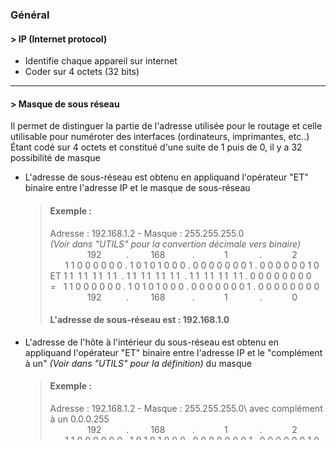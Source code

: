 ### Général
#### > IP (Internet protocol)
- Identifie chaque appareil sur internet
- Coder sur 4 octets (32 bits)

---

#### > Masque de sous réseau
Il permet de distinguer la partie de l'adresse utilisée pour le routage et celle utilisable pour numéroter des interfaces (ordinateurs, imprimantes, etc..)\
Étant codé sur 4 octets et constitué d'une suite de 1 puis de 0, il y a 32 possibilité de masque 
- L'adresse de sous-réseau est obtenu en appliquand l'opérateur "ET" binaire entre l'adresse IP et le masque de sous-réseau

  > #### Exemple :
  > Adresse : 192.168.1.2 - Masque : 255.255.255.0\
  > _(Voir dans "UTILS" pour la convertion décimale vers binaire)_\
  > &nbsp;&nbsp;&nbsp;&nbsp;&nbsp;&nbsp;&nbsp;&nbsp;&nbsp;&nbsp;&nbsp;&nbsp;&nbsp;&nbsp;&nbsp;192&nbsp;&nbsp;&nbsp;&nbsp;&nbsp;&nbsp;&nbsp;&nbsp;&nbsp;&nbsp;.&nbsp;&nbsp;&nbsp;&nbsp;&nbsp;&nbsp;&nbsp;&nbsp;&nbsp;168&nbsp;&nbsp;&nbsp;&nbsp;&nbsp;&nbsp;&nbsp;&nbsp;&nbsp;&nbsp;&nbsp;.&nbsp;&nbsp;&nbsp;&nbsp;&nbsp;&nbsp;&nbsp;&nbsp;&nbsp;&nbsp;&nbsp;&nbsp;1&nbsp;&nbsp;&nbsp;&nbsp;&nbsp;&nbsp;&nbsp;&nbsp;&nbsp;&nbsp;&nbsp;&nbsp;&nbsp;.&nbsp;&nbsp;&nbsp;&nbsp;&nbsp;&nbsp;&nbsp;&nbsp;&nbsp;&nbsp;&nbsp;&nbsp;2\
  > &nbsp;&nbsp;&nbsp;&nbsp;&nbsp;&nbsp;1 1 0 0 0 0 0 0 . 1 0 1 0 1 0 0 0 . 0 0 0 0 0 0 0 1 . 0 0 0 0 0 0 1 0\
  > ET 1 1 &nbsp;1 1 &nbsp;1 1 &nbsp;1 1 &nbsp;. 1 1 &nbsp;1 1 &nbsp;1 1 &nbsp;1 1 &nbsp;. 1 1 &nbsp;1 1 &nbsp;1 1 &nbsp;1 1 . 0 0 0 0 0 0 0 0\
  > =&nbsp;&nbsp; 1 1 0 0 0 0 0 0 . 1 0 1 0 1 0 0 0 . 0 0 0 0 0 0 0 1 . 0 0 0 0 0 0 0 0
  > &nbsp;&nbsp;&nbsp;&nbsp;&nbsp;&nbsp;&nbsp;&nbsp;&nbsp;&nbsp;&nbsp;&nbsp;&nbsp;&nbsp;&nbsp;192&nbsp;&nbsp;&nbsp;&nbsp;&nbsp;&nbsp;&nbsp;&nbsp;&nbsp;&nbsp;.&nbsp;&nbsp;&nbsp;&nbsp;&nbsp;&nbsp;&nbsp;&nbsp;&nbsp;168&nbsp;&nbsp;&nbsp;&nbsp;&nbsp;&nbsp;&nbsp;&nbsp;&nbsp;&nbsp;&nbsp;.&nbsp;&nbsp;&nbsp;&nbsp;&nbsp;&nbsp;&nbsp;&nbsp;&nbsp;&nbsp;&nbsp;&nbsp;1&nbsp;&nbsp;&nbsp;&nbsp;&nbsp;&nbsp;&nbsp;&nbsp;&nbsp;&nbsp;&nbsp;&nbsp;&nbsp;.&nbsp;&nbsp;&nbsp;&nbsp;&nbsp;&nbsp;&nbsp;&nbsp;&nbsp;&nbsp;&nbsp;&nbsp;0
  > #### L'adresse de sous-réseau est : 192.168.1.0

- L'adresse de l'hôte à l'intérieur du sous-réseau est obtenu en appliquand l'opérateur "ET" binaire entre l'adresse IP et le "complément à un" _(Voir dans "UTILS" pour la définition)_ du masque

  > #### Exemple :
  > Adresse : 192.168.1.2 - Masque : 255.255.255.0\ avec complément à un 0.0.0.255
  > &nbsp;&nbsp;&nbsp;&nbsp;&nbsp;&nbsp;&nbsp;&nbsp;&nbsp;&nbsp;&nbsp;&nbsp;&nbsp;&nbsp;&nbsp;192&nbsp;&nbsp;&nbsp;&nbsp;&nbsp;&nbsp;&nbsp;&nbsp;&nbsp;&nbsp;.&nbsp;&nbsp;&nbsp;&nbsp;&nbsp;&nbsp;&nbsp;&nbsp;&nbsp;168&nbsp;&nbsp;&nbsp;&nbsp;&nbsp;&nbsp;&nbsp;&nbsp;&nbsp;&nbsp;&nbsp;.&nbsp;&nbsp;&nbsp;&nbsp;&nbsp;&nbsp;&nbsp;&nbsp;&nbsp;&nbsp;&nbsp;&nbsp;1&nbsp;&nbsp;&nbsp;&nbsp;&nbsp;&nbsp;&nbsp;&nbsp;&nbsp;&nbsp;&nbsp;&nbsp;&nbsp;.&nbsp;&nbsp;&nbsp;&nbsp;&nbsp;&nbsp;&nbsp;&nbsp;&nbsp;&nbsp;&nbsp;&nbsp;2\
  > &nbsp;&nbsp;&nbsp;&nbsp;&nbsp;&nbsp;1 1 0 0 0 0 0 0 . 1 0 1 0 1 0 0 0 . 0 0 0 0 0 0 0 1 . 0 0 0 0 0 0 1 0\
  > ET 0 0 0 0 0 0 0 0 . 0 0 0 0 0 0 0 0 . 0 0 0 0 0 0 0  . 1 1 &nbsp;1 1 &nbsp;1 1 &nbsp;1 1\
  > =&nbsp;&nbsp; 1 1 0 0 0 0 0 0 . 1 0 1 0 1 0 0 0 . 0 0 0 0 0 0 0 1 . 0 0 0 0 0 0 0 0
  > &nbsp;&nbsp;&nbsp;&nbsp;&nbsp;&nbsp;&nbsp;&nbsp;&nbsp;&nbsp;&nbsp;&nbsp;&nbsp;&nbsp;&nbsp;192&nbsp;&nbsp;&nbsp;&nbsp;&nbsp;&nbsp;&nbsp;&nbsp;&nbsp;&nbsp;.&nbsp;&nbsp;&nbsp;&nbsp;&nbsp;&nbsp;&nbsp;&nbsp;&nbsp;168&nbsp;&nbsp;&nbsp;&nbsp;&nbsp;&nbsp;&nbsp;&nbsp;&nbsp;&nbsp;&nbsp;.&nbsp;&nbsp;&nbsp;&nbsp;&nbsp;&nbsp;&nbsp;&nbsp;&nbsp;&nbsp;&nbsp;&nbsp;1&nbsp;&nbsp;&nbsp;&nbsp;&nbsp;&nbsp;&nbsp;&nbsp;&nbsp;&nbsp;&nbsp;&nbsp;&nbsp;.&nbsp;&nbsp;&nbsp;&nbsp;&nbsp;&nbsp;&nbsp;&nbsp;&nbsp;&nbsp;&nbsp;&nbsp;0
  > #### L'adresse de l'hôte est : 0.0.0.2

En résumé :

|                        |                 |
| ---------------------- | --------------- |
| La notation            | 91.198.174.2/19 |
| désigne l'adresse IP   | 91.168.174.2    |
| avec le masque         | 255.255.254.0   | 
| avec l'adress SR       | 91.168.160.0    |
| et l'adress hôte       | 0.0.31.255      |

Ça signifie que les 19 premiers bits de l'adresse sont dédiés à l'adresse du sous-réseau et le reste à l'adresse de l'interface hôte à l'intérieur du réseau\
_(Voir dans "UTILS" pour la liste des masques de sous réseau)_

---

### UTILS
#### > Convertion décimale vers binaire : 

On connais la traduction d'un nombre décimale en binaire, en soustraillant des puissances de 2 à notre décimale:\
192 = 2<sup>7</sup> + 2<sup>6</sup> &nbsp;&nbsp;&nbsp;&nbsp;&nbsp;&nbsp;&nbsp;&nbsp;&nbsp;= 128 + 64\
168 = 2<sup>7</sup> + 2<sup>5</sup> + 2<sup>3</sup> = 128 + 32 + 8\
1 &nbsp;&nbsp;&nbsp;&nbsp;&nbsp;= 2<sup>0</sup> &nbsp;&nbsp;&nbsp;&nbsp;&nbsp;&nbsp;&nbsp;&nbsp;&nbsp;&nbsp;&nbsp;&nbsp;&nbsp;&nbsp;&nbsp;&nbsp;&nbsp;= 1\
2 &nbsp;&nbsp;&nbsp;&nbsp;= 2<sup>1</sup> &nbsp;&nbsp;&nbsp;&nbsp;&nbsp;&nbsp;&nbsp;&nbsp;&nbsp;&nbsp;&nbsp;&nbsp;&nbsp;&nbsp;&nbsp;&nbsp;&nbsp;= 2
  > Tableau de convertion :\
  > On traduira : 192.168.1.2

| &nbsp;&nbsp;&nbsp; | 2<sup>7</sup> | 2<sup>6</sup> | 2<sup>5</sup> | 2<sup>4</sup> | 2<sup>3</sup> | 2<sup>2</sup> | 2<sup>1</sup> | 2<sup>0</sup> |
| ------------------ | --- | --- | --- | --- | --- | --- | --- | --- |
| Décimale           | 128 | 64  | 32  | 16  | 8   | 4   | 2   | 1   |
| 192                | 1   | 1   | 0   | 0   | 0   | 0   | 0   | 0   |
| 168                | 1   | 0   | 1   | 0   | 1   | 0   | 0   | 0   |
| 1                  | 0   | 0   | 0   | 0   | 0   | 0   | 0   | 1   |
| 2                  | 0   | 0   | 0   | 0   | 0   | 0   | 1   | 0   |

---

#### > Complément à un :

Il s'agit d'ajouter traduire du décimale au binaire puis d'inverser tout les bits de 1 vers 0 et de 0 vers 1
  > Ainsi :\
  > &nbsp;1 1 &nbsp;1 1 &nbsp;1 1 &nbsp;1 1 &nbsp;. 1 1 &nbsp;1 1 &nbsp;1 1 &nbsp;1 1 &nbsp;. 1 1 &nbsp;1 1 &nbsp;1 1 &nbsp;1 1 . 0 0 0 0 0 0 0 0\
  > Deviens :\
  > &nbsp;0 0 0 0 0 0 0 0 . 0 0 0 0 0 0 0 0 . 0 0 0 0 0 0 0  . 1 1 &nbsp;1 1 &nbsp;1 1 &nbsp;1 1

---
